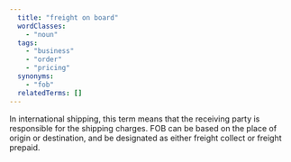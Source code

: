 ```yaml
---
  title: "freight on board"
  wordClasses:
    - "noun"
  tags:
    - "business"
    - "order"
    - "pricing"
  synonyms:
    - "fob"
  relatedTerms: []
---
```

In international shipping, this term means that the receiving party is responsible for the shipping charges. FOB can be based on the place of origin or destination, and be designated as either freight collect or freight prepaid.
